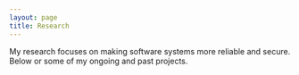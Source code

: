 ```yaml
---
layout: page
title: Research
---
```


<p class="message">
My research focuses on making software systems more reliable and secure. Below or some of my ongoing and past projects.
</p>
